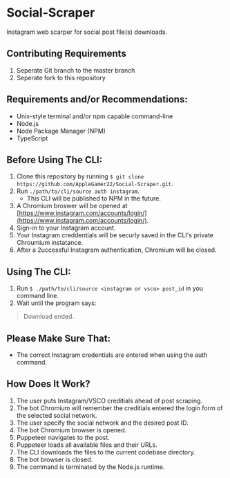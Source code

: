 # Social-Scraper
Instagram web scarper for social post file(s) downloads.
## Contributing Requirements
1. Seperate Git branch to the master branch
2. Seperate fork to this repository
## Requirements and/or Recommendations:
- Unix-style terminal and/or npm capable command-line
- Node.js
- Node Package Manager (NPM)
- TypeScript
## Before Using The CLI:
1. Clone this repository by running `$ git clone https://github.com/AppleGamer22/Social-Scraper.git`.
2. Run `./path/to/cli/source auth instagram`.
   - This CLI will be published to NPM in the future.
3. A Chromium broswer will be opened at [https://www.instagram.com/accounts/login/](https://www.instagram.com/accounts/login/).
3. Sign-in to your Instagram account.
4. Your Instagram creddentials will be securly saved in the CLI's private Chroumium instatance.
5. After a 2uccessful Instagram authentication, Chromium will be closed.
## Using The CLI:
1. Run `$ ./path/to/cli/source <instagram or vsco> post_id` in you command line.
2. Wait until the program says:
> Download ended.
## Please Make Sure That:
- The correct Instagram credentials are entered when using the auth command.
## How Does It Work?
1. The user puts Instagram/VSCO creditials ahead of post scraping.
2. The bot Chromium will remember the creditials entered the login form of the selected social network.
3. The user specify the social network and the desired post ID.
4. The bot Chromium browser is opened.
5. Puppeteer navigates to the post.
6. Puppeteer loads all available files and their URLs.
7. The CLI downloads the files to the current codebase directory.
8. The bot browser is closed.
9. The command is terminated by the Node.js runtime.